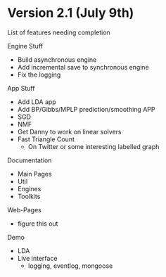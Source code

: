 # Version 2.1 (July 9th) #


List of features needing completion

Engine Stuff
  * Build asynchronous engine
  * Add incremental save to synchronous engine
  * Fix the logging

App Stuff
  * Add LDA app
  * Add BP/Gibbs/MPLP prediction/smoothing APP
  * SGD
  * NMF
  * Get Danny to work on linear solvers
  * Fast Triangle Count
    * On Twitter or some interesting labelled graph

Documentation
  * Main Pages
  * Util
  * Engines
  * Toolkits

Web-Pages
  * figure this out

Demo
  * LDA
  * Live interface
    * logging, eventlog, mongoose